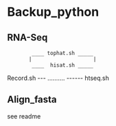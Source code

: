 # Backup_python

## RNA-Seq

            ____ tophat.sh _____
           |                    |
            ____  hisat.sh _____
Record.sh ---     ..........        ------ htseq.sh
             
              
            
## Align_fasta

   see readme
